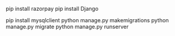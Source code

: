 pip install razorpay
pip install Django

pip install mysqlclient
python manage.py makemigrations
python manage.py migrate
python manage.py runserver




